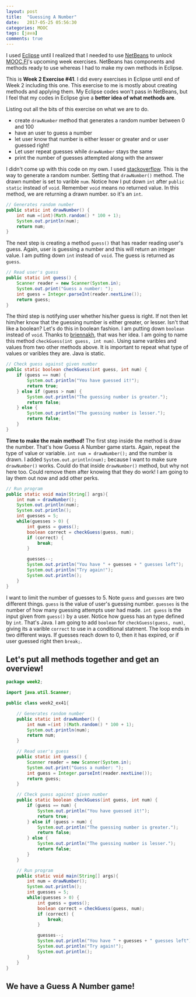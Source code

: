 ```yaml
---
layout: post
title:  "Guessing A Number"
date:   2017-05-25 05:56:30
categories: MOOC
tags: [java]
comments: true
---
```



I used [Eclipse][Eclipse] until I realized that I needed to use [NetBeans][NetBeans] to unlock [MOOC.FI][MOOC.FI]'s upcoming week exercises. NetBeans has components and methods ready to use whereas I had to make my own methods in Eclipse.

This is <strong>Week 2 Exercise #41</strong>. I did every exercises in Eclipse until end of Week 2 including this one. This exercise to me is mostly about creating methods and applying them. My Eclipse codes won't pass in NetBeans, but I feel that my codes in Eclipse give a <strong>better idea of what methods are</strong>.

Listing out all the bits of this exercise on what we are to do.

- create `drawNumber` method that generates a random number between 0 and 100
- have an user to guess a number
- let user know that number is either lesser or greater and or user guessed right!
- Let user repeat guesses while `drawNumber` stays the same
- print the number of guesses attempted along with the answer


I didn't come up with this code on my own. I used [stackoverflow][stackoverflow]. This is the way to generate a random number. Setting that `drawNumber()` method. The drawn number is set to varible `num`. Notice how I put down `int` after `public static` instead of `void`. Remember `void` means no returned value. In this method, we are returning a drawn number. so it's an `int`.

```java    
// Generates random number
public static int drawNumber() {
    int num =(int)(Math.random() * 100 + 1);
    System.out.println(num);
    return num;
}
```

The next step is creating a method `guess()` that has reader reading user's guess. Again, user is guessing a number and this will return an integer value. I am putting down `int` instead of `void`. The guess is returned as `guess`.

```java
// Read user's guess
public static int guess() {
    Scanner reader = new Scanner(System.in);
    System.out.print("Guess a number: ");
    int guess = Integer.parseInt(reader.nextLine());
    return guess;
}
```

The third step is notifying user whether his/her guess is right. If not then let him/her know that the guessing number is either greater, or lesser. Isn't that like a boolean? Let's do this in boolean fashion. I am putting down `boolean` instead of `void`. Thanks to [briennakh][briennakh], that was her idea. I am going to name this method `checkGuess(int guess, int num)`. Using same varibles and values from two other methods above. It is important to repeat what type of values or varibles they are. Java is static.

```java
// Check guess against given number
public static boolean checkGuess(int guess, int num) {
    if (guess == num) {
        System.out.println("You have guessed it!");
        return true;
    } else if (guess > num) {
        System.out.println("The guessing number is greater.");
        return false;
    } else {
        System.out.println("The guessing number is lesser.");
        return false;
    }
}
```

<strong>Time to make the main method!</strong> The first step inside the method is draw the number. That's how Guess A Number game starts. Again, repeat the type of value or variable. `int num = drawNumber();` and the number is drawn. I added `System.out.println(num);` because I want to make sure `drawNumber()` works. Could do that inside `drawNumber()` method, but why not here too. Could remove them after knowing that they do work! I am going to lay them out now and add other perks.

```java
// Run program
public static void main(String[] args){
    int num = drawNumber();
    System.out.println(num);
    System.out.println();
    int guesses = 5;
    while(guesses > 0) {
        int guess = guess();
        boolean correct = checkGuess(guess, num);
        if (correct) {
            break;
        }

        guesses--;
        System.out.println("You have " + guesses + " guesses left");
        System.out.println("Try again!");
        System.out.println();
    }
}
```

I want to limit the number of guesses to 5. Note `guess` and `guesses` are two different things. `guess` is the value of user's guessing number. `guesses` is the number of how many guessing attempts user had made. `int guess` is the input given from `guess()` by a user. Notice how guess has an type defined by `int`. That's Java. I am going to add `boolean` for `checkGuess(guess, num)`, giving its a varible `correct` to use in a conditional statment. The loop ends in two different ways. If guesses reach down to 0, then it has expired, or if user guessed right then `break;`.

## Let's put all methods together and get an overview!

```java
package week2;

import java.util.Scanner;

public class week2_ex41{

    // Generates random number
    public static int drawNumber() {
        int num =(int )(Math.random() * 100 + 1);
        System.out.println(num);
        return num;
    }

    // Read user's guess
    public static int guess() {
        Scanner reader = new Scanner(System.in);
        System.out.print("Guess a number: ");
        int guess = Integer.parseInt(reader.nextLine());
        return guess;
    }

    // Check guess against given number
    public static boolean checkGuess(int guess, int num) {
        if (guess == num) {
            System.out.println("You have guessed it!");
            return true;
        } else if (guess > num) {
            System.out.println("The guessing number is greater.");
            return false;
        } else {
            System.out.println("The guessing number is lesser.");
            return false;
        }
    }

    // Run program
    public static void main(String[] args){
        int num = drawNumber();
        System.out.println();
        int guesses = 5;
        while(guesses > 0) {
            int guess = guess();
            boolean correct = checkGuess(guess, num);
            if (correct) {
                break;
            }

            guesses--;
            System.out.println("You have " + guesses + " guesses left");
            System.out.println("Try again!");
            System.out.println();
        }
    }
}
```

## We have a Guess A Number game!    

[NetBeans]: https://www.netbeans.org
[Eclipse]: http://www.eclipse.org/downloads/packages/
[MOOC.FI]: https://www.mooc.fi/
[stackoverflow]: https://www.stackoverflow.com
[briennakh]: https://github.com/briennakh
